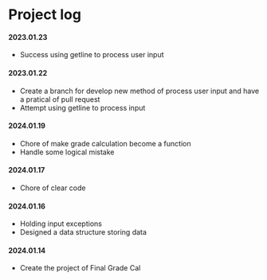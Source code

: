 # Project log

#### 2023.01.23
- Success using getline to process user input

#### 2023.01.22
- Create a branch for develop new method of process user input and have a pratical of pull request
- Attempt using getline to process input

#### 2024.01.19
- Chore of make grade calculation become a function
- Handle some logical mistake

#### 2024.01.17
- Chore of clear code

#### 2024.01.16
- Holding input exceptions
- Designed a data structure storing data

#### 2024.01.14
- Create the project of Final Grade Cal